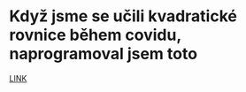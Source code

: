 # Když jsme se učili kvadratické rovnice během covidu, naprogramoval jsem toto
[LINK](https://franatrtur.github.io/kvadraticke-rovnice)